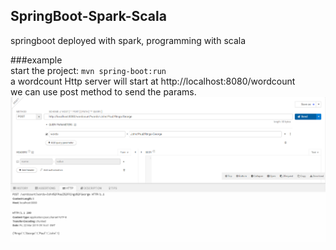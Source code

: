 ## SpringBoot-Spark-Scala  
springboot deployed with spark, programming with scala  

###example  
start the project: `mvn spring-boot:run`  
a wordcount Http server will start at http://localhost:8080/wordcount  
we can use post method to send the params.  
![REST client screen shot](https://github.com/120534/springboot-spark-scala/blob/master/request%26response.png)
